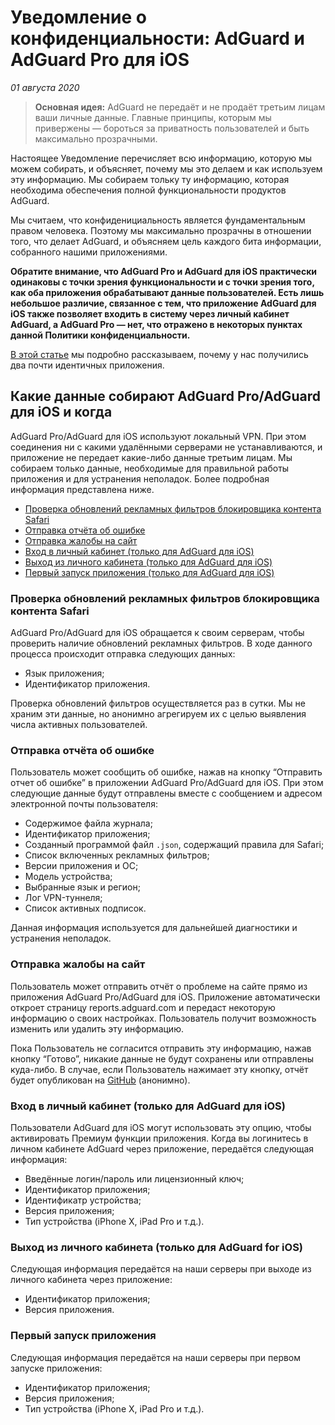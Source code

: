 # Уведомление о конфиденциальности: AdGuard и AdGuard Pro для iOS
*01 августа 2020*

> **Основная идея:** AdGuard не передаёт и не продаёт третьим лицам ваши личные данные. Главные принципы, которым мы привержены — бороться за приватность пользователей и быть максимально прозрачными.

Настоящее Уведомление перечисляет всю информацию, которую мы можем собирать, и объясняет, почему мы это делаем и как используем эту информацию. Мы собираем тольку ту информацию, которая необходима обеспечения полной функциональности продуктов AdGuard. 

Мы считаем, что конфиденициальность является фундаментальным правом человека. Поэтому мы максимально прозрачны в отношении того, что делает AdGuard, и объясняем цель каждого бита информации, собранного нашими приложениями.

**Обратите внимание, что AdGuard Pro и AdGuard для iOS практически одинаковы с точки зрения функциональности и с точки зрения того, как оба приложения обрабатывают данные пользователей. Есть лишь небольшое различие, связанное с тем, что приложение AdGuard для iOS также позволяет входить в систему через личный кабинет AdGuard, а AdGuard Pro — нет, что отражено в некоторых пунктах данной Политики конфиденциальности.**

[В этой статье](https://adguard.com/ru/blog/updating-adguard-pro-for-ios.html) мы подробно рассказываем, почему у нас получились два почти идентичных приложения.


## Какие данные собирают AdGuard Pro/AdGuard для iOS и когда

AdGuard Pro/AdGuard для iOS используют локальный VPN. При этом соединения ни с какими удалёнными серверами не устанавливаются, и приложение не передает какие-либо данные третьим лицам. Мы собираем только данные, необходимые для правильной работы приложения и для устранения неполадок. Более подробная информация представлена ниже.

- [Проверка обновлений рекламных фильтров блокировщика контента Safari](#filters-updates-check)
- [Отправка отчёта об ошибке](#sending-bug-report)
- [Отправка жалобы на сайт](#web-page-complaint)
- [Вход в личный кабинет (только для AdGuard для iOS)](#logging-into-account)
- [Выход из личного кабинета (только для AdGuard для iOS)](#logging-out-account)
- [Первый запуск приложения (только для AdGuard для iOS)](#first-time-start)

### <a id="filters-updates-check"></a> Проверка обновлений рекламных фильтров блокировщика контента Safari

AdGuard Pro/AdGuard для iOS обращается к своим серверам, чтобы проверить наличие обновлений рекламных фильтров. В ходе данного процесса происходит отправка следующих данных:

- Язык приложения;
- Идентификатор приложения.

Проверка обновлений фильтров осуществляется раз в сутки. Мы не храним эти данные, но анонимно агрегируем их с целью выявления числа активных пользователей.

### <a id="sending-bug-report"></a> Отправка отчёта об ошибке

Пользователь может сообщить об ошибке, нажав на кнопку “Отправить отчет об ошибке” в приложении AdGuard Pro/AdGuard для iOS. При этом следующие данные будут отправлены вместе с сообщением и адресом электронной почты пользователя:

- Содержимое файла журнала;
- Идентификатор приложения;
- Созданный программой файл `.json`, содержащий правила для Safari;
- Список включенных рекламных фильтров;
- Версии приложения и ОС;
- Модель устройства;
- Выбранные язык и регион;
- Лог VPN-туннеля; 
- Список активных подписок.

Данная информация используется для дальнейшей диагностики и устранения неполадок.

### <a id="web-page-complaint"></a> Отправка жалобы на сайт

Пользователь может отправить отчёт о проблеме на сайте прямо из приложения AdGuard Pro/AdGuard для iOS. Приложение автоматически откроет страницу reports.adguard.com и передаст некоторую информацию о своих настройках. Пользователь получит возможность изменить или удалить эту информацию.

Пока Пользователь не согласится отправить эту информацию, нажав кнопку “Готово”, никакие данные не будут сохранены или отправлены куда-либо. В случае, если Пользователь нажимает эту кнопку, отчёт будет опубликован на [GitHub](https://github.com/adguardteam/adguardfilters/issues) (анонимно).

### <a id="logging-into-account"></a> Вход в личный кабинет (только для AdGuard для iOS)

Пользователи AdGuard для iOS могут использовать эту опцию, чтобы активировать Премиум функции приложения. Когда вы логинитесь в личном кабинете AdGuard через приложение, передаётся следующая информация:

- Введённые логин/пароль или лицензионный ключ;
- Идентификатор приложения;
- Идентификатр устройства;
- Версия приложения;
- Тип устройства (iPhone X, iPad Pro и т.д.).

### <a id="logging-out-account"></a> Выход из личного кабинета (только для AdGuard for iOS)

Следующая информация передаётся на наши серверы при выходе из личного кабинета через приложение:

- Идентификатор приложения;
- Версия приложения.

### <a id="first-time-start"></a> Первый запуск приложения 

Следующая информация передаётся на наши серверы при первом запуске приложения:

- Идентификатор приложения;
- Версия приложения; 
- Тип устройства (iPhone X, iPad Pro и т.д.).
